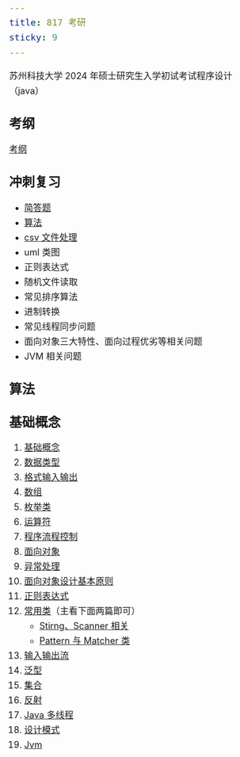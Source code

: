 ```yaml
---
title: 817 考研
sticky: 9
---
```


苏州科技大学 2024 年硕士研究生入学初试考试程序设计（java）
<!-- more -->


## 考纲
[考纲](/life/考试/考纲.md)

## 冲刺复习
- [简答题](/life/考试/简答题.md)
- [算法](/life/考试/算法.md)
- [csv 文件处理](/life/考试/java对csv文件的处理.md)
- uml 类图
- 正则表达式
- 随机文件读取
- 常见排序算法
- 进制转换
- 常见线程同步问题
- 面向对象三大特性、面向过程优劣等相关问题
- JVM 相关问题



## 算法


## 基础概念
1. [基础概念](/code/java/Java%20基础/语法基础/1、基础概念.md)
2. [数据类型](/code/java/Java%20基础/语法基础/2、数据类型.md)
3. [格式输入输出](/code/java/Java%20基础/语法基础/19、格式化输入输出.md)
4. [数组](/code/java/Java%20基础/语法基础/5、数组.md)
5. [枚举类](/code/java/Java%20基础/语法基础/11、枚举类.md)
6. [运算符](/code/java/Java%20基础/语法基础/3、运算符.md)
7. [程序流程控制](/code/java/Java%20基础/语法基础/4、程序流程控制.md)
8. [面向对象](/code/java/Java%20基础/语法基础/6、面向对象.md)
9. [异常处理](/code/java/Java%20基础/语法基础/9、异常处理.md)
10. [面向对象设计基本原则](/code/基础知识/面向对象设计基本原则.md)
11. [正则表达式](/code/基础知识/正则表达式.md)
12. [常用类](/code/java/Java%20基础/常用类/)（主看下面两篇即可）
    - [Stirng、Scanner 相关](/code/java/Java%20基础/常用类/String、Scanner相关类.md)
    - [Pattern 与 Matcher 类](/code/java/Java%20基础/常用类/Pattern%20与%20Matcher%20类.md)
13. [输入输出流](/code/java/Java%20基础/语法基础/15、IO流.md)
14. [泛型](/code/java/Java%20基础/语法基础/14、泛型.md)
15. [集合](/code/java/Java%20基础/语法基础/13、集合.md)
16. [反射](/code/java/Java%20基础/语法基础/17、反射.md)
17. [Java 多线程](/code/java/Java%20基础/语法基础/10、多线程.md)
18. [设计模式](/code/基础知识/设计模式.md)
19. [Jvm](/code/java/JVM.md)  


<style scoped>
*{font-size:18px;line-height:30px}
h2{font-size:26px;}

</style>
